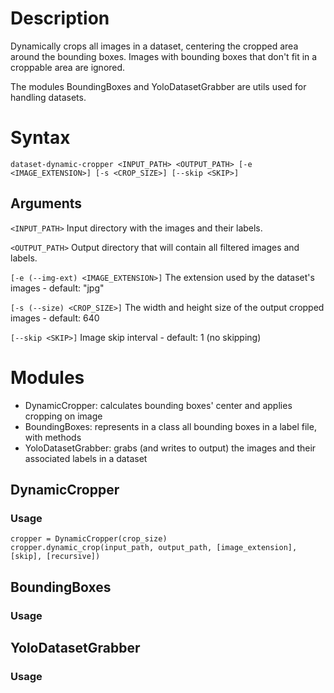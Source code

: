 # Description
Dynamically crops all images in a dataset, centering the cropped area around the bounding boxes.
Images with bounding boxes that don't fit in a croppable area are ignored.

The modules BoundingBoxes and YoloDatasetGrabber are utils used for handling datasets.

# Syntax
```
dataset-dynamic-cropper <INPUT_PATH> <OUTPUT_PATH> [-e <IMAGE_EXTENSION>] [-s <CROP_SIZE>] [--skip <SKIP>]
```

## Arguments
``` <INPUT_PATH> ``` Input directory with the images and their labels.

``` <OUTPUT_PATH> ``` Output directory that will contain all filtered images and labels.

``` [-e (--img-ext) <IMAGE_EXTENSION>] ``` The extension used by the dataset's images -  default: "jpg"

``` [-s (--size) <CROP_SIZE>] ``` The width and height size of the output cropped images - default: 640

``` [--skip <SKIP>] ``` Image skip interval - default: 1 (no skipping)

# Modules
- DynamicCropper: calculates bounding boxes' center and applies cropping on image
- BoundingBoxes: represents in a class all bounding boxes in a label file, with methods
- YoloDatasetGrabber: grabs (and writes to output) the images and their associated labels in a dataset

## DynamicCropper
### Usage
```
cropper = DynamicCropper(crop_size)
cropper.dynamic_crop(input_path, output_path, [image_extension], [skip], [recursive])
```

## BoundingBoxes
### Usage


## YoloDatasetGrabber
### Usage

